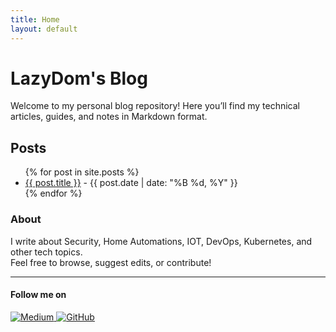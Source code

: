 ```yaml
---
title: Home
layout: default
---
```

# LazyDom's Blog

Welcome to my personal blog repository! Here you’ll find my technical articles, guides, and notes in Markdown format.

## Posts

<ul>
  {% for post in site.posts %}
    <li>
      <a href="{{ site.baseurl }}{{ post.url }}">{{ post.title }}</a> - {{ post.date | date: "%B %d, %Y" }}
    </li>
  {% endfor %}
</ul>

### About

I write about Security, Home Automations, IOT, DevOps, Kubernetes, and other tech topics.  
Feel free to browse, suggest edits, or contribute!

---

#### Follow me on
<div class="social-icons-row">
  <a href="https://medium.com/@LazyDom" target="_blank" rel="noopener" title="Medium" class="social-icon-link">
    <img src="{{ '/assets/images/medium-button.svg' | relative_url }}" alt="Medium" />
  </a>
  <a href="https://github.com/LazyDom" target="_blank" rel="noopener" title="GitHub" class="social-icon-link">
    <img src="{{ '/assets/images/github-mark.svg' | relative_url }}" alt="GitHub" />
  </a>
</div>
